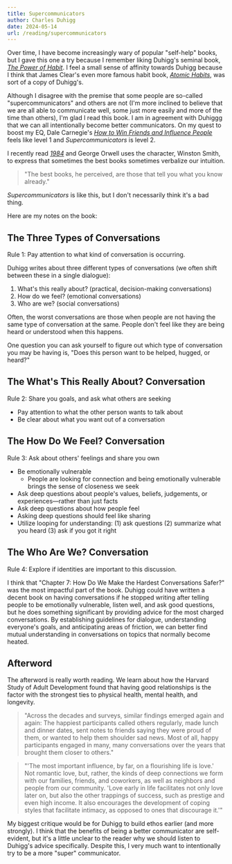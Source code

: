 ```yaml
---
title: Supercommunicators
author: Charles Duhigg
date: 2024-05-14
url: /reading/supercommunicators
---
```

Over time, I have become increasingly wary of popular "self-help" books, but I gave this one a try because I remember liking Duhigg's seminal book, [_The Power of Habit_](/reading/the-power-of-habit). I feel a small sense of affinity towards Duhigg because I think that James Clear's even more famous habit book, [_Atomic Habits_](/reading/atomic-habits), was sort of a copy of Duhigg's.

Although I disagree with the premise that some people are so-called "supercommunicators" and others are not (I'm more inclined to believe that we are all able to communicate well, some just more easily and more of the time than others), I'm glad I read this book. I am in agreement with Duhiggg that we can all intentionally become better communicators. On my quest to boost my EQ, Dale Carnegie's [_How to Win Friends and Influence People_](/reading/how-to-win-friends-and-influence-people) feels like level 1 and _Supercommunicators_ is level 2.

I recently read [_1984_](/reading/1984-2) and George Orwell uses the character, Winston Smith, to express that sometimes the best books sometimes verbalize our intuition.

> "The best books, he perceived, are those that tell you what you know already."

_Supercommunicators_ is like this, but I don't necessarily think it's a bad thing.

Here are my notes on the book:

## The Three Types of Conversations

Rule 1: Pay attention to what kind of conversation is occurring.

Duhigg writes about three different types of conversations (we often shift between these in a single dialogue):
1. What's this really about? (practical, decision-making conversations)
2. How do we feel? (emotional conversations)
3. Who are we? (social conversations)

Often, the worst conversations are those when people are not having the same type of conversation at the same. People don't feel like they are being heard or understood when this happens.

One question you can ask yourself to figure out which type of conversation you may be having is, "Does this person want to be helped, hugged, or heard?"

## The What's This Really About? Conversation

Rule 2: Share you goals, and ask what others are seeking

- Pay attention to what the other person wants to talk about
- Be clear about what you want out of a conversation

## The How Do We Feel? Conversation

Rule 3: Ask about others' feelings and share you own

- Be emotionally vulnerable
    - People are looking for connection and being emotionally vulnerable brings the sense of closeness we seek
- Ask deep questions about people's values, beliefs, judgements, or experiences—rather than just facts
- Ask deep questions about how people feel
- Asking deep questions should feel like sharing
- Utilize looping for understanding: (1) ask questions (2) summarize what you heard (3) ask if you got it right

## The Who Are We? Conversation

Rule 4: Explore if identities are important to this discussion.

I think that "Chapter 7: How Do We Make the Hardest Conversations Safer?" was the most impactful part of the book. Duhigg could have written a decent book on having conversations if he stopped writing after telling people to be emotionally vulnerable, listen well, and ask good questions, but he does something significant by providing advice for the most charged conversations. By establishing guidelines for dialogue, understanding everyone's goals, and anticipating areas of friction, we can better find mutual understanding in conversations on topics that normally become heated.

## Afterword

The afterword is really worth reading. We learn about how the Harvard Study of Adult Development found that having good relationships is the factor with the strongest ties to physical health, mental health, and longevity.

> "Across the decades and surveys, similar findings emerged again and again: The happiest participants called others regularly, made lunch and dinner dates, sent notes to friends saying they were proud of them, or wanted to help them shoulder sad news. Most of all, happy participants engaged in many, many conversations over the years that brought them closer to others."

> "'The most important influence, by far, on a flourishing life is love.' Not romantic love, but, rather, the kinds of deep connections we form with our families, friends, and coworkers, as well as neighbors and people from our community. 'Love early in life facilitates not only love later on, but also the other trappings of success, such as prestige and even high income. It also encourages the development of coping styles that facilitate intimacy, as opposed to ones that discourage it.'"

My biggest critique would be for Duhigg to build ethos earlier (and more strongly). I think that the benefits of being a better communicator are self-evident, but it's a little unclear to the reader why we should listen to Duhigg's advice specifically. Despite this, I very much want to intentionally try to be a more "super" communicator.
